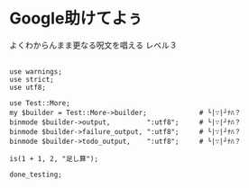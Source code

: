 Google助けてよぅ
=====================

よくわからんまま更なる呪文を唱える レベル３

    　
    use warnings;
    use strict;
    use utf8;

    use Test::More;
    my $builder = Test::More->builder;             # └|∵|┘ﾅﾊ？
    binmode $builder->output,         ":utf8";     # └|∵|┘ﾅﾊ？
    binmode $builder->failure_output, ":utf8";     # └|∵|┘ﾅﾊ？
    binmode $builder->todo_output,    ":utf8";     # └|∵|┘ﾅﾊ？

    is(1 + 1, 2, "足し算");

    done_testing;
    　